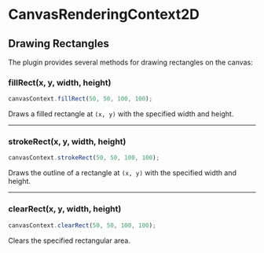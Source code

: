 # CanvasRenderingContext2D

## Drawing Rectangles

The plugin provides several methods for drawing rectangles on the canvas:

### fillRect(x, y, width, height)

```ts
canvasContext.fillRect(50, 50, 100, 100);
```

Draws a filled rectangle at `(x, y)` with the specified width and height.

---

### strokeRect(x, y, width, height)

```ts
canvasContext.strokeRect(50, 50, 100, 100);
```

Draws the outline of a rectangle at `(x, y)` with the specified width and height.

---

### clearRect(x, y, width, height)

```ts
canvasContext.clearRect(50, 50, 100, 100);
```

Clears the specified rectangular area.
